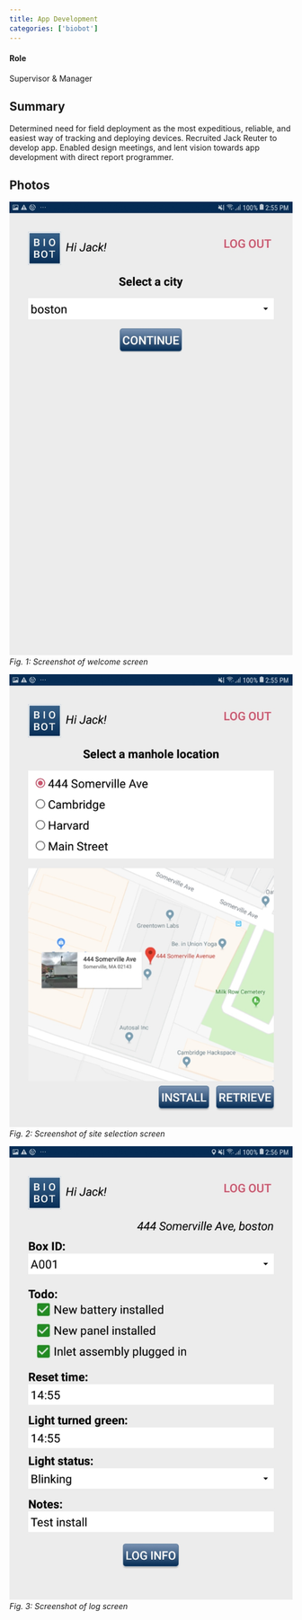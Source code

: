 ```yaml
---
title: App Development
categories: ['biobot']
---
```

#### Role
Supervisor & Manager

## Summary

Determined need for field deployment as the most expeditious, reliable, and easiest way of tracking and deploying devices. Recruited Jack Reuter to develop app. Enabled design meetings, and lent vision towards app development with direct report programmer.


## Photos
![](Screenshot_20190508-145507_Biobot.jpg)
*Fig. 1: Screenshot of welcome screen*

![](Screenshot_20190508-145528_Biobot.jpg)
*Fig. 2: Screenshot of site selection screen*

![](Screenshot_20190508-145606_Biobot.jpg)
*Fig. 3: Screenshot of log screen*
